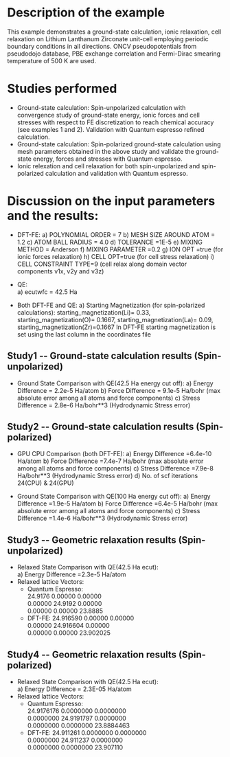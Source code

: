 Description of the example
==========================
This example demonstrates a ground-state calculation, ionic relaxation, cell relaxation on Lithium Lanthanum Zirconate unit-cell employing periodic boundary conditions in all directions. ONCV pseudopotentials from pseudodojo database, PBE exchange correlation and Fermi-Dirac smearing temperature of 500 K are used. 

Studies performed
=======================
* Ground-state calculation: Spin-unpolarized calculation with convergence study of ground-state energy, ionic forces and cell stresses with respect to FE discretization to reach chemical accuracy (see examples 1 and 2). Validation with Quantum espresso refined calculation.
* Ground-state calculation: Spin-polarized ground-state calculation using mesh parameters obtained in the above study and validate the ground-state energy, forces and stresses with Quantum espresso.
* Ionic relexation and cell relaxation for both spin-unpolarized and spin-polarized calculation and validation with Quantum espresso.


Discussion on the input parameters and the results:
==================================================
* DFT-FE:
        a) POLYNOMIAL ORDER      = 7
        b) MESH SIZE AROUND ATOM  = 1.2
        c) ATOM BALL RADIUS         = 4.0
        d) TOLERANCE            =1E-5
        e) MIXING METHOD            = Anderson
        f) MIXING PARAMETER          =0.2
        g) ION OPT =true (for ionic forces relaxation)
        h) CELL OPT=true (for cell stress relaxation)
        i) CELL CONSTRAINT TYPE=9 (cell relax along domain vector components v1x, v2y and v3z)
        
* QE:  
        a) ecutwfc                  = 42.5 Ha                                    
* Both DFT-FE and QE:
        a) Starting Magnetization (for spin-polarized calculations):
                                        starting_magnetization(Li)= 0.33,
                                        starting_magnetization(O)= 0.1667,
                                        starting_magnetization(La)= 0.09,
                                        starting_magnetization(Zr)=0.1667
          In DFT-FE starting magnetization is set using the last column in 
          the coordinates file
        


Study1 -- Ground-state calculation results (Spin-unpolarized)
------------------------------------------------------------
* Ground State Comparison with QE(42.5 Ha energy cut off):
    a) Energy Difference = 2.2e-5  Ha/atom
    b) Force Difference = 9.1e-5   Ha/bohr (max absolute error among all atoms and force components)
    c) Stress Difference = 2.8e-6 Ha/bohr**3 (Hydrodynamic Stress error)


Study2 -- Ground-state calculation results (Spin-polarized)
------------------------------------------------------------
* GPU CPU Comparison (both DFT-FE):
    a) Energy Difference =6.4e-10  Ha/atom
    b) Force Difference =7.4e-7  Ha/bohr (max absolute error among all atoms and force components)
    c) Stress Difference =7.9e-8  Ha/bohr**3 (Hydrodynamic Stress error)
    d) No. of scf iterations 24(CPU) & 24(GPU)

* Ground State Comparison with QE(100 Ha energy cut off):
    a) Energy Difference =1.9e-5  Ha/atom
    b) Force Difference =6.4e-5 Ha/bohr (max absolute error among all atoms and force components)
    c) Stress Difference =1.4e-6  Ha/bohr**3 (Hydrodynamic Stress error)

Study3 -- Geometric relaxation results (Spin-unpolarized)
------------------------------------------------------------
* Relaxed State Comparison with QE(42.5 Ha ecut):  
    a) Energy Difference =2.3e-5  Ha/atom  
* Relaxed lattice Vectors:
    *  Quantum Espresso:  
                         24.9176 0.00000 0.00000   
                         0.00000 24.9192 0.00000   
                         0.00000 0.00000 23.8885  
    *  DFT-FE: 
                        24.916590	0.00000	0.00000     
                        0.00000 24.916604 0.00000     
                        0.00000	0.00000	23.902025    

Study4 -- Geometric relaxation results (Spin-polarized)
------------------------------------------------------------
* Relaxed State Comparison with QE(42.5 Ha ecut):  
    a) Energy Difference = 2.3E-05 Ha/atom  
* Relaxed lattice Vectors:
    *  Quantum Espresso:  
                         24.9176176	0.0000000	0.0000000   
                         0.0000000	24.9191797	0.0000000   
                         0.0000000	0.0000000	23.8884463   
    *  DFT-FE: 
                        24.911261	0.0000000	0.0000000     
                        0.0000000	24.911237	0.0000000     
                        0.0000000	0.0000000	23.907110     
